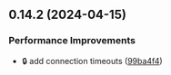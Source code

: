 ## 0.14.2 (2024-04-15)


### Performance Improvements

* :lock: add connection timeouts ([99ba4f4](https://github.com/ConsDotPy/snippet-box/commit/99ba4f438dbea6fe5c89a59008b578d6bb1d8104))



